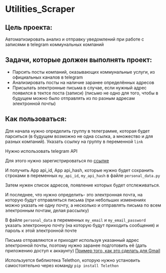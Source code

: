 # Utilities_Scraper

## Цель проекта:
Автоматизировать анализ и отправку уведомлений при работе с записями в telegram коммунальных компаний

## Задачи, которые должен выполнять проект:
- Парсить посты компаний, оказывающих коммунальные услуги, из официальных каналов в telegram
- Анализировать посты на наличие заранее определённых адресов
- Присылать электронные письма в случае, если нужный адрес появился в тектсе поста (записи)
  (письмо не одно для того, чтобы в будущем можно было отправлять из по разным адресам электронной почты)

## Как пользоваться:
Для начала нужно определить группу в телеграмме, которая будет парситься (в будущем возможно не одна ссылка, а множество и для разных компаний).
Указать ссылку на группу в переменной `link`

Нужно использовать telegram API

Для этого нужно зарегистрироваться по [ссылке](https://my.telegram.org/apps)

И получить App api_id, App api_hash, которые нужно будет сохранить строками в переменных `my_api_id`, `my_api_hash` в файле `personal_data.py`


Затем нужен список адресов, появление которых будет отслеживаться.

И последнее, что нужно определить- это электронная почта, на которую будут отправляться письма 
(при небольших изменениях можно указать не одну почту, а несколько и отправлять письма по всем электронным почтам, делая рассылку)

В файле `personal_data` в переменных `my_email` и `my_email_password` указать электронную почту (на которую будут приходить сообщения)
и пароль к этой электронной почте

Письма отправляются и приходят используя указанный адрес электронной почты, поэтому нужно заранее подготовить её (дать приложению доступ к аккаунту)
[Пример того, как это сделать для Gmail](https://habr.com/ru/articles/675130/)

Используется библиотека Telethon, которую нужно установить самостоятельно через команду 
`pip install Telethon`
